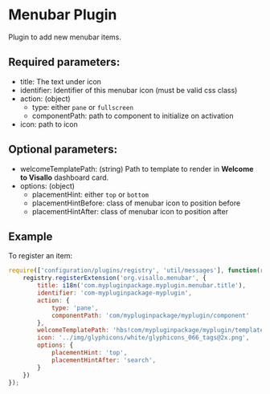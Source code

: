 Menubar Plugin
=================

Plugin to add new menubar items.

## Required parameters:

* title: The text under icon
* identifier: Identifier of this menubar icon (must be valid css class)
* action: (object)
    * type: either `pane` or `fullscreen`
    * componentPath: path to component to initialize on activation
* icon: path to icon

## Optional parameters:

* welcomeTemplatePath: (string) Path to template to render in **Welcome to Visallo** dashboard card. 
* options: (object)
    * placementHint: either `top` or `bottom`
    * placementHintBefore: class of menubar icon to position before
    * placementHintAfter: class of menubar icon to position after

## Example

To register an item:

```js
require(['configuration/plugins/registry', 'util/messages'], function(registry, i18n) {
    registry.registerExtension('org.visallo.menubar', {
        title: i18n('com.mypluginpackage.myplugin.menubar.title'),
        identifier: 'com-mypluginpackage-myplugin',
        action: {
            type: 'pane',
            componentPath: 'com/mypluginpackage/myplugin/component'
        },
        welcomeTemplatePath: 'hbs!com/mypluginpackage/myplugin/templates/welcome',
        icon: '../img/glyphicons/white/glyphicons_066_tags@2x.png',
        options: {
            placementHint: 'top',
            placementHintAfter: 'search',
        }
    })
});
```
